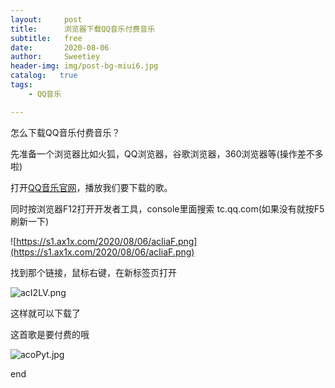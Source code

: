 ```yaml
---
layout:     post
title:      浏览器下载QQ音乐付费音乐
subtitle:   free
date:       2020-08-06
author:     Sweetiey
header-img: img/post-bg-miui6.jpg
catalog:   true
tags:
    - QQ音乐

---
```


怎么下载QQ音乐付费音乐？

先准备一个浏览器比如火狐，QQ浏览器，谷歌浏览器，360浏览器等(操作差不多啦)

打开[QQ音乐官网](https://y.qq.com "QQ音乐官网")，播放我们要下载的歌。

同时按浏览器F12打开开发者工具，console里面搜索 tc.qq.com(如果没有就按F5刷新一下)

![https://s1.ax1x.com/2020/08/06/acIiaF.png](https://s1.ax1x.com/2020/08/06/acIiaF.png)

找到那个链接，鼠标右键，在新标签页打开

![acI2LV.png](https://s1.ax1x.com/2020/08/06/acI2LV.png)

这样就可以下载了

这首歌是要付费的哦

![acoPyt.jpg](https://s1.ax1x.com/2020/08/06/acoPyt.jpg)

end

